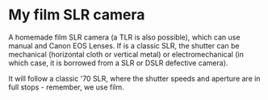 # My film SLR camera 

A homemade film SLR camera (a TLR is also possible), which can use manual and Canon EOS Lenses. If is a classic SLR, the shutter can be mechanical (horizontal cloth or vertical metal) or electromechanical (in which case, it is borrowed from a SLR or DSLR defective camera). 

It will follow a classic '70 SLR, where the shutter speeds and aperture are in full stops - remember, we use film.
